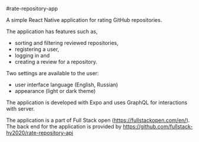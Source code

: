 #rate-repository-app

A simple React Native application for rating GitHub repositories. 

The application has features such as, 
- sorting and filtering reviewed repositories, 
- registering a user, 
- logging in and 
- creating a review for a repository. 
  
Two settings are available to the user:
- user interface language (English, Russian)
- appearance (light or dark theme)

The application is developed with Expo and uses GraphQL for interactions with server.

The application is a part of Full Stack open (https://fullstackopen.com/en/). The back end for the application is provided by https://github.com/fullstack-hy2020/rate-repository-api

